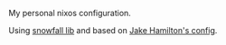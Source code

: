 My personal nixos configuration.


Using [snowfall lib](https://github.com/snowfallorg/lib) and based on [Jake Hamilton's config](https://github.com/jakehamilton/config).
